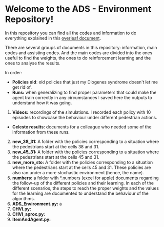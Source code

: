 # Welcome to the ADS - Environment Repository!

In this repository you can find all the codes and information to do everything explained in this [ overleaf document](https://www.overleaf.com/read/swkhjmdypdrh).

There are several groups of documents in this repository: information, main codes and assisting codes. And the main codes are divided into the ones useful to find the weights, the ones to do reinforcement learning and the ones to analyse the results.

In order:
- **Policies old:** old policies that just my Diogenes syndrome doesn't let me get rid of.
- **Runs:** when generalizing to find proper parameters that could make the agent train correctly in any circumstances I saved here the outputs to understand how it was going.
1. **Videos:** recordings of the simulations. I recorded each policy with 10 episodes to showcase the behaviour under different pedestrian actions.
- **Celeste results:** documents for a colleague who needed some of the information from these runs.
2. **new_38_31:** A folder with the policies corresponding to a situation where the pedestrians start at the cells 38 and 31.
3. **new_45_31:** A folder with the policies corresponding to a situation where the pedestrians start at the cells 45 and 31.
4. **new_more_sto:** A folder with the policies corresponding to a situation where the pedestrians start at the cells 45 and 31. These policies are also ran under a more stochastic environment (hence, the name).
5. **numbers:** a folder with *.numbers (excel for apple) documents regarding the follow-up of the different policies and their learning. In each of the different scenarios, the steps to reach the proper weights and the values for the learning are documented to understand the behaviour of the algorithms.
6. **ADS_Environment.py:** a 
7. **CHVI.py:** 
8. **CHVI_aprox.py:** 
9. **ItemAndAgent.py:**
